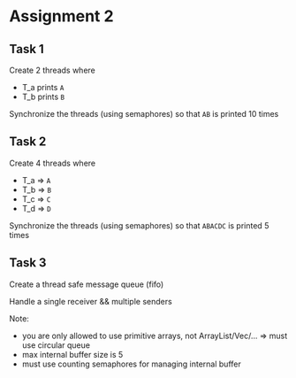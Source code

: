 
# Assignment 2

## Task 1

Create 2 threads where
  - T_a prints `A`
  - T_b prints `B`

Synchronize the threads (using semaphores) so that `AB` is printed 10 times

## Task 2

Create 4 threads where
  - T_a => `A`
  - T_b => `B`
  - T_c => `C`
  - T_d => `D`

Synchronize the threads (using semaphores) so that `ABACDC` is printed 5 times

## Task 3

Create a thread safe message queue (fifo)

Handle a single receiver && multiple senders

Note:
  - you are only allowed to use primitive arrays, not ArrayList/Vec/... => must use circular queue
  - max internal buffer size is 5
  - must use counting semaphores for managing internal buffer
